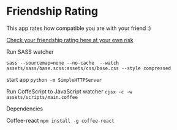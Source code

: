 # Friendship Rating
This app rates how compatible you are with your friend :)

[Check your friendship rating here at your own risk](http://andela-unkwocha.github.io/friendship-rating/)

Run SASS watcher
```
sass --sourcemap=none --no-cache  --watch assets/sass/base.scss:assets/css/base.css --style compressed
```

start app ```python -m SimpleHTTPServer ```

Run CoffeScript to JavaScript watcher
``` cjsx -c -w assets/scripts/main.coffee ```

Dependencies

Coffee-react
``` npm install -g coffee-react ```
